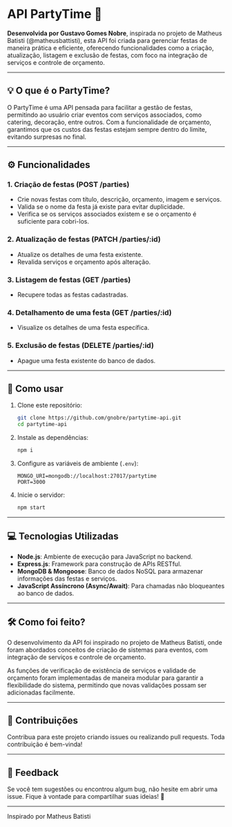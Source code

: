 # API PartyTime 🎉

**Desenvolvida por Gustavo Gomes Nobre**, inspirada no projeto de Matheus Batisti (@matheusbattisti), esta API foi criada para gerenciar festas de maneira prática e eficiente, oferecendo funcionalidades como a criação, atualização, listagem e exclusão de festas, com foco na integração de serviços e controle de orçamento.

---

## 💡 O que é o PartyTime?

O PartyTime é uma API pensada para facilitar a gestão de festas, permitindo ao usuário criar eventos com serviços associados, como catering, decoração, entre outros. Com a funcionalidade de orçamento, garantimos que os custos das festas estejam sempre dentro do limite, evitando surpresas no final.

---

## ⚙️ Funcionalidades

### 1. **Criação de festas (POST /parties)**
- Crie novas festas com título, descrição, orçamento, imagem e serviços.
- Valida se o nome da festa já existe para evitar duplicidade.
- Verifica se os serviços associados existem e se o orçamento é suficiente para cobri-los.

### 2. **Atualização de festas (PATCH /parties/:id)**
- Atualize os detalhes de uma festa existente.
- Revalida serviços e orçamento após alteração.

### 3. **Listagem de festas (GET /parties)**
- Recupere todas as festas cadastradas.

### 4. **Detalhamento de uma festa (GET /parties/:id)**
- Visualize os detalhes de uma festa específica.

### 5. **Exclusão de festas (DELETE /parties/:id)**
- Apague uma festa existente do banco de dados.

---

## 🚀 Como usar

1. Clone este repositório:
   ```bash
   git clone https://github.com/gnobre/partytime-api.git
   cd partytime-api
   ```

2. Instale as dependências:
   ```bash
   npm i
   ```

3. Configure as variáveis de ambiente (`.env`):
   ```env
   MONGO_URI=mongodb://localhost:27017/partytime
   PORT=3000
   ```

4. Inicie o servidor:
   ```bash
   npm start
   ```

---

## 💻 Tecnologias Utilizadas

- **Node.js**: Ambiente de execução para JavaScript no backend.
- **Express.js**: Framework para construção de APIs RESTful.
- **MongoDB & Mongoose**: Banco de dados NoSQL para armazenar informações das festas e serviços.
- **JavaScript Assíncrono (Async/Await)**: Para chamadas não bloqueantes ao banco de dados.

---

## 🛠️ Como foi feito?

O desenvolvimento da API foi inspirado no projeto de Matheus Batisti, onde foram abordados conceitos de criação de sistemas para eventos, com integração de serviços e controle de orçamento.

As funções de verificação de existência de serviços e validade de orçamento foram implementadas de maneira modular para garantir a flexibilidade do sistema, permitindo que novas validações possam ser adicionadas facilmente.

---

## 🎯 Contribuições

Contribua para este projeto criando issues ou realizando pull requests. Toda contribuição é bem-vinda!

---

## 💬 Feedback

Se você tem sugestões ou encontrou algum bug, não hesite em abrir uma issue. Fique à vontade para compartilhar suas ideias! 🚀

---


Inspirado por Matheus Batisti 
